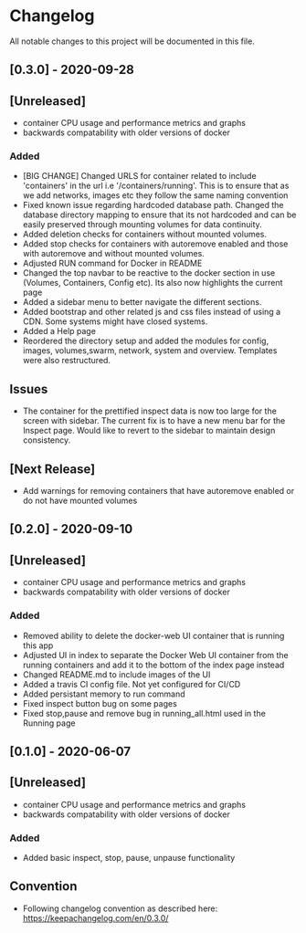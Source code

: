 # Changelog

All notable changes to this project will be documented in this file.

## [0.3.0] - 2020-09-28

## [Unreleased]

- container CPU usage and performance metrics and graphs
- backwards compatability with older versions of docker

### Added
- [BIG CHANGE] Changed URLS for container related to include 'containers' in the url i.e '/containers/running'. This is to ensure that as we add networks, images etc they follow the same naming convention
- Fixed known issue regarding hardcoded database path. Changed the database directory mapping to ensure that its not hardcoded and can be easily preserved through mounting volumes for data continuity.
- Added deletion checks for containers without mounted volumes.
- Added stop checks for containers with autoremove enabled and those with autoremove and without mounted volumes.
- Adjusted RUN command for Docker in README
- Changed the top navbar to be reactive to the docker section in use (Volumes, Containers, Config etc). Its also now highlights the current page
- Added a sidebar menu to better navigate the different sections.
- Added bootstrap and other related js and css files instead of using a CDN. Some systems might have closed systems.
- Added a Help page
- Reordered the directory setup and added the modules for config, images, volumes,swarm, network, system and overview. Templates were also restructured.

## Issues
- The container for the prettified inspect data is now too large for the screen with sidebar. The current fix is to have a new menu bar for the  Inspect page. Would like to revert to the sidebar to maintain design consistency.

## [Next Release]
- Add warnings for removing containers that have autoremove enabled or do not have mounted volumes

## [0.2.0] - 2020-09-10

## [Unreleased]

- container CPU usage and performance metrics and graphs
- backwards compatability with older versions of docker

### Added

- Removed ability to delete the docker-web UI container that is running this app
- Adjusted UI in index to separate the Docker Web UI container from the running containers and add it to the bottom of the index page instead
- Changed README.md to include images of the UI
- Added a travis CI config file. Not yet configured for CI/CD
- Added persistant memory to run command
- Fixed inspect button bug on some pages
- Fixed stop,pause and remove bug in running_all.html used in the Running page

## [0.1.0] - 2020-06-07

## [Unreleased]

- container CPU usage and performance metrics and graphs
- backwards compatability with older versions of docker

### Added

- Added basic inspect, stop, pause, unpause functionality

## Convention

- Following changelog convention as described here: https://keepachangelog.com/en/0.3.0/